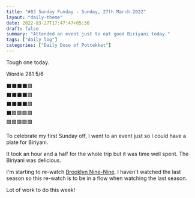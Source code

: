 ```yaml
---
title: "#83 Sunday Funday - Sunday, 27th March 2022"
layout: "daily-theme"
date: 2022-03-27T17:47:47+05:30
draft: false
summary: "Attended an event just to eat good Biriyani today."
tags: ["daily log"]
categories: ["Daily Dose of Pottekkat"]
---
```


Tough one today.

Wordle 281 5/6

⬛⬛⬛⬛🟩\
⬛⬛⬛⬛🟩\
⬛⬛⬛⬛🟩\
⬛🟩🟩🟩🟩\
🟩🟩🟩🟩🟩

To celebrate my first Sunday off, I went to an event just so I could have a plate for Biriyani.

It took an hour and a half for the whole trip but it was time well spent. The Biriyani was delicious.

I'm starting to re-watch [Brooklyn Nine-Nine](https://www.imdb.com/title/tt2467372/). I haven't watched the last season so this re-watch is to be in a flow when watching the last season.

Lot of work to do this week!

